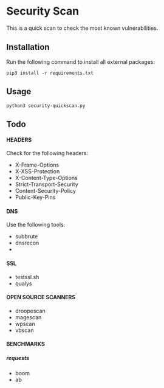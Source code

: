 # Security Scan

This is a quick scan to check the most known vulnerabilities.

## Installation

Run the following command to install all external packages:

```pip3 install -r requirements.txt```

## Usage

```python3 security-quickscan.py```

## Todo

#### HEADERS

Check for the following headers:

 - X-Frame-Options
 - X-XSS-Protection
 - X-Content-Type-Options
 - Strict-Transport-Security
 - Content-Security-Policy
 - Public-Key-Pins

#### DNS

Use the following tools:

 - subbrute
 - dnsrecon
 -

#### SSL

 - testssl.sh
 - qualys

#### OPEN SOURCE SCANNERS

 - droopescan
 - magescan
 - wpscan
 - vbscan

#### BENCHMARKS

##### requests

 - boom
 - ab
